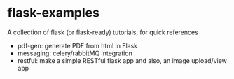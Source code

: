 flask-examples
==============

A collection of flask (or flask-ready) tutorials, for quick references

- pdf-gen: generate PDF from html in Flask
- messaging: celery/rabbitMQ integration
- restful: make a simple RESTful flask app and also, an image upload/view app
